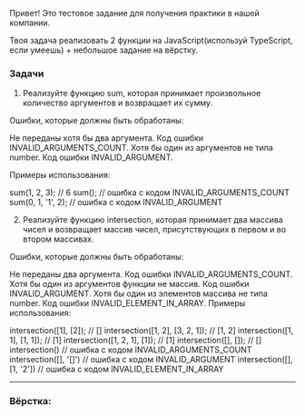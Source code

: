 Привет!
Это тестовое задание для получения практики в нашей компании.

Твоя задача реализовать 2 функции на JavaScript(используй TypeScript, если умеешь)
+
небольшое задание на вёрстку.

### Задачи

1. Реализуйте функцию sum, которая принимает произвольное количество аргументов и возвращает их сумму.

Ошибки, которые должны быть обработаны:

Не переданы хотя бы два аргумента. Код ошибки INVALID_ARGUMENTS_COUNT.
Хотя бы один из аргументов не типа number. Код ошибки INVALID_ARGUMENT.

Примеры использования:

sum(1, 2, 3);        // 6
sum();               // ошибка с кодом INVALID_ARGUMENTS_COUNT
sum(0, 1, '1', 2); // ошибка с кодом INVALID_ARGUMENT

2. Реализуйте функцию intersection, которая принимает два массива чисел и возвращает массив чисел, присутствующих в первом и во втором массивах.

Ошибки, которые должны быть обработаны:

Не переданы два аргумента. Код ошибки INVALID_ARGUMENTS_COUNT.
Хотя бы один из аргументов функции не массив. Код ошибки INVALID_ARGUMENT.
Хотя бы один из элементов массива не типа number. Код ошибки INVALID_ELEMENT_IN_ARRAY.
Примеры использования:

intersection([1], [2]);            // []
intersection([1, 2], [3, 2, 1]);   // [1, 2]
intersection([1, 1], [1, 1]);      // [1]
intersection([1, 2, 1], [1]);      // [1]
intersection([], []);              // []
intersection()                     // ошибка с кодом INVALID_ARGUMENTS_COUNT
intersection([], '[]')             // ошибка с кодом INVALID_ARGUMENT
intersection([], [1, '2'])         // ошибка с кодом INVALID_ELEMENT_IN_ARRAY

___
### Вёрстка: 


